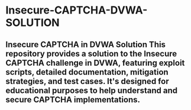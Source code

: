 # Insecure-CAPTCHA-DVWA-SOLUTION
## Insecure CAPTCHA in DVWA Solution  This repository provides a solution to the Insecure CAPTCHA challenge in DVWA, featuring exploit scripts, detailed documentation, mitigation strategies, and test cases. It's designed for educational purposes to help understand and secure CAPTCHA implementations.
